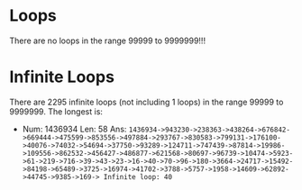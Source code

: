 # Loops

There are no loops in the range 99999 to 9999999!!!

# Infinite Loops
There are 2295 infinite loops (not including 1 loops) in the range 99999 to 9999999. The longest is:

 - Num: 1436934 Len: 58 Ans: `1436934->943230->238363->438264->676842->669444->475599->853556->497884->293767->830583->799131->176100->40076->74032->54694->37750->93289->124711->747439->87814->19986->109556->862532->456427->486877->621568->80697->96739->10474->5923->61->219->716->39->43->23->16->40->70->96->180->3664->24717->15492->84198->65489->3725->16974->41702->3788->5757->1958->14609->62892->44745->9385->169-> Infinite loop: 40`
